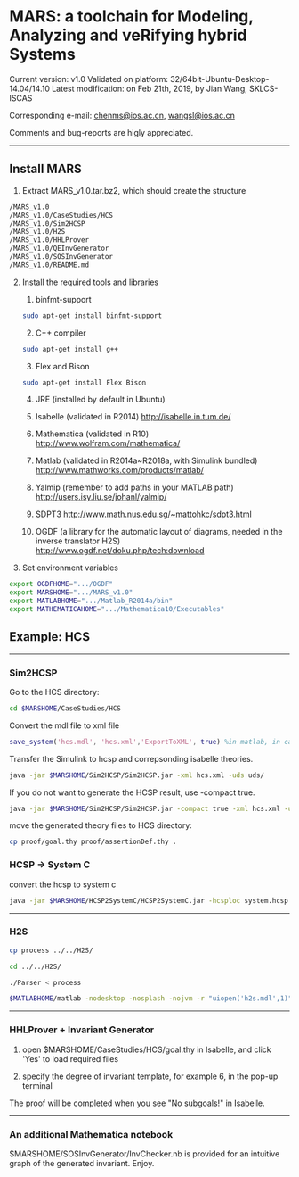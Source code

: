   
# MARS: a toolchain for Modeling, Analyzing and veRifying hybrid Systems

Current version: v1.0
Validated on platform: 32/64bit-Ubuntu-Desktop-14.04/14.10 
Latest modification: on Feb 21th, 2019, by Jian Wang, SKLCS-ISCAS

Corresponding e-mail: chenms@ios.ac.cn, wangsl@ios.ac.cn

Comments and bug-reports are higly appreciated.

-----------------------------------

## Install MARS

1. Extract MARS_v1.0.tar.bz2, which should create the structure

```bash
/MARS_v1.0
/MARS_v1.0/CaseStudies/HCS
/MARS_v1.0/Sim2HCSP
/MARS_v1.0/H2S
/MARS_v1.0/HHLProver
/MARS_v1.0/QEInvGenerator
/MARS_v1.0/SOSInvGenerator
/MARS_v1.0/README.md
```


2. Install the required tools and libraries

	1. binfmt-support
	```bash
	sudo apt-get install binfmt-support
	```


	2. C++ compiler
	```bash
	sudo apt-get install g++
	```

	3. Flex and Bison
	```bash
	sudo apt-get install Flex Bison
	```

	4. JRE (installed by default in Ubuntu)

	5. Isabelle (validated in R2014)
		http://isabelle.in.tum.de/

	6. Mathematica (validated in R10)
		http://www.wolfram.com/mathematica/

	7. Matlab (validated in R2014a~R2018a, with Simulink bundled)
		http://www.mathworks.com/products/matlab/

	8. Yalmip (remember to add paths in your MATLAB path)
		http://users.isy.liu.se/johanl/yalmip/

	9. SDPT3
		http://www.math.nus.edu.sg/~mattohkc/sdpt3.html

	10. OGDF (a library for the automatic layout of diagrams, needed in the inverse translator H2S)
		http://www.ogdf.net/doku.php/tech:download

3. Set environment variables

```bash
export OGDFHOME=".../OGDF"
export MARSHOME=".../MARS_v1.0"
export MATLABHOME=".../Matlab_R2014a/bin"
export MATHEMATICAHOME=".../Mathematica10/Executables"
```

## Example: HCS

----------------------------------------

### Sim2HCSP

Go to the HCS directory:

```bash
cd $MARSHOME/CaseStudies/HCS
```

Convert the mdl file to xml file

```matlab
save_system('hcs.mdl', 'hcs.xml','ExportToXML', true) %in matlab, in case you have no hcs.xml
```

Transfer the Simulink to hcsp and correpsonding isabelle theories.

```bash
java -jar $MARSHOME/Sim2HCSP/Sim2HCSP.jar -xml hcs.xml -uds uds/
```

If you do not want to generate the HCSP result, use -compact true.

```bash
java -jar $MARSHOME/Sim2HCSP/Sim2HCSP.jar -compact true -xml hcs.xml -uds uds/
```

move the generated theory files to HCS directory:

```bash
cp proof/goal.thy proof/assertionDef.thy .
```

### HCSP -> System C

convert the hcsp to system c

```bash
java -jar $MARSHOME/HCSP2SystemC/HCSP2SystemC.jar -hcsploc system.hcsp -delta 1 -ep 1 -h 0.7 -vep 1 -T 199
```

--------------------------------------

### H2S

```bash
cp process ../../H2S/

cd ../../H2S/

./Parser < process

$MATLABHOME/matlab -nodesktop -nosplash -nojvm -r "uiopen('h2s.mdl',1)"
```

---------------------

### HHLProver + Invariant Generator

1. open $MARSHOME/CaseStudies/HCS/goal.thy in Isabelle, and click 'Yes' to load required files

2. specify the degree of invariant template, for example 6, in the pop-up terminal

The proof will be completed when you see "No subgoals!" in Isabelle.

---------------------

### An additional Mathematica notebook 

$MARSHOME/SOSInvGenerator/InvChecker.nb is provided for an intuitive graph of the generated invariant. Enjoy.

